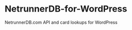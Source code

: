 NetrunnerDB-for-WordPress
=========================

NetrunnerDB.com API and card lookups for WordPress
